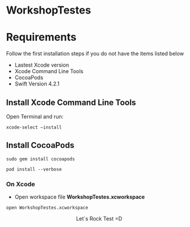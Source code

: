 # WorkshopTestes


# Requirements

Follow the first installation steps if you do not have the items listed below

- Lastest Xcode version
- Xcode Command Line Tools
- CocoaPods
- Swift Version 4.2.1
 
 
## Install Xcode Command Line Tools

Open Terminal and run:

`xcode-select —install`

## Install CocoaPods
`sudo gem install cocoapods`


`pod install --verbose`

### On Xcode 

- Open workspace file <strong>WorkshopTestes.xcworkspace</strong>

`open WorkshopTestes.xcworkspace`

<p align="center">
Let`s Rock Test =D
</p>
